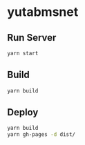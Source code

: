 # yutabmsnet

## Run Server

```bash
yarn start
```

## Build

```bash
yarn build
```

## Deploy

```bash
yarn build
yarn gh-pages -d dist/
```

